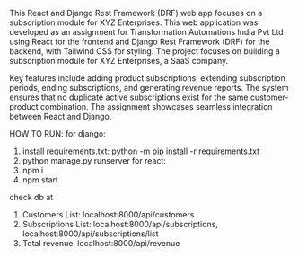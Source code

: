 This React and Django Rest Framework (DRF) web app focuses on a subscription module for XYZ Enterprises. This web application was developed as an assignment for Transformation Automations India Pvt Ltd using React for the frontend and Django Rest Framework (DRF) for the backend, with Tailwind CSS for styling. The project focuses on building a subscription module for XYZ Enterprises, a SaaS company.

Key features include adding product subscriptions, extending subscription periods, ending subscriptions, and generating revenue reports. The system ensures that no duplicate active subscriptions exist for the same customer-product combination. The assignment showcases seamless integration between React and Django.


HOW TO RUN:
for django:
1. install requirements.txt: python -m pip install -r requirements.txt
2. python manage.py runserver
for react:
1. npm i
2. npm start
   
check db at
1. Customers List: localhost:8000/api/customers
2. Subscriptions List: localhost:8000/api/subscriptions, localhost:8000/api/subscriptions/list
3. Total revenue: localhost:8000/api/revenue
